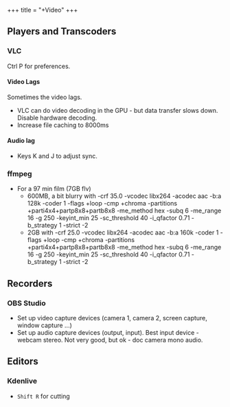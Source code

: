 +++
title = "+Video"
+++



## Players and Transcoders
<div class="spreadsheet" src="player_transcoder.toml" fullHeightWithRowsPerScreen=8> </div>  

### VLC
Ctrl P for preferences. 

#### Video Lags
Sometimes the video lags.

- VLC can do video decoding in the GPU - but data transfer slows down. Disable hardware decoding.
- Increase file caching to 8000ms


#### Audio lag
- Keys K and J to adjust sync.

### ffmpeg
- For a 97 min film (7GB flv)
  - 600MB, a bit blurry with -crf 35.0 -vcodec libx264 -acodec aac -b:a 128k -coder 1 -flags +loop -cmp +chroma -partitions +parti4x4+partp8x8+partb8x8 -me_method hex -subq 6 -me_range 16 -g 250 -keyint_min 25 -sc_threshold 40 -i_qfactor 0.71 -b_strategy 1 -strict -2
  - 2GB with -crf 25.0 -vcodec libx264 -acodec aac -b:a 160k -coder 1 -flags +loop -cmp +chroma -partitions +parti4x4+partp8x8+partb8x8 -me_method hex -subq 6 -me_range 16 -g 250 -keyint_min 25 -sc_threshold 40 -i_qfactor 0.71 -b_strategy 1 -strict -2


## Recorders
<div class="spreadsheet" src="recorder.toml" fullHeightWithRowsPerScreen=8> </div>  

### OBS Studio
- Set up video capture devices (camera 1, camera 2, screen capture, window capture ...)
- Set up audio capture devices (output, input). Best input device - webcam stereo. Not very good, but ok - doc camera mono audio.

## Editors
<div class="spreadsheet" src="editor.toml" fullHeightWithRowsPerScreen=8> </div>  

### Kdenlive
- `Shift R` for cutting

